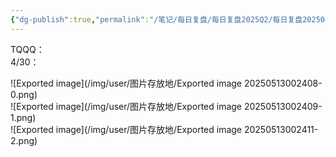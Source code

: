 ```yaml
---
{"dg-publish":true,"permalink":"/笔记/每日复盘/每日复盘2025Q2/每日复盘202504/20250430-20250502（歇）/"}
---
```


TQQQ：  
4/30：

![Exported image](/img/user/图片存放地/Exported image 20250513002408-0.png)  
![Exported image](/img/user/图片存放地/Exported image 20250513002409-1.png)  
![Exported image](/img/user/图片存放地/Exported image 20250513002411-2.png)